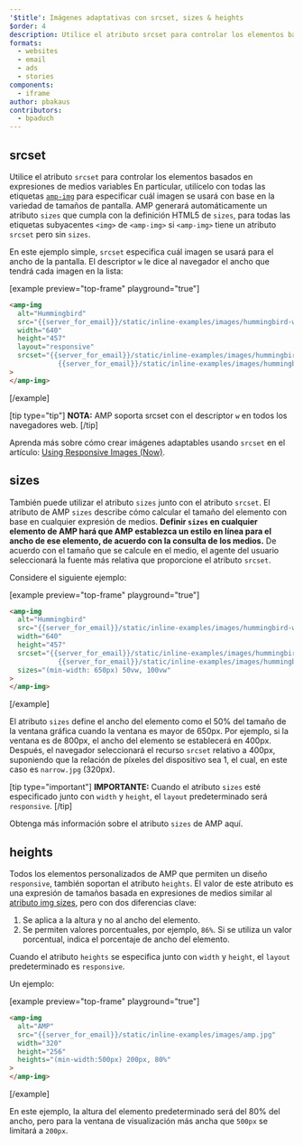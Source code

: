 ```yaml
---
'$title': Imágenes adaptativas con srcset, sizes & heights
$order: 4
description: Utilice el atributo srcset para controlar los elementos basados en expresiones de medios variables. En particular, utilícelo con todas las etiquetas amp-img para especificar cuál...
formats:
  - websites
  - email
  - ads
  - stories
components:
  - iframe
author: pbakaus
contributors:
  - bpaduch
---
```


## srcset

Utilice el atributo `srcset` para controlar los elementos basados en expresiones de medios variables En particular, utilícelo con todas las etiquetas [`amp-img`](../../../../documentation/components/reference/amp-img.md) para especificar cuál imagen se usará con base en la variedad de tamaños de pantalla. AMP generará automáticamente un atributo <code>sizes</code> <a>que cumpla con la definición HTML5 de <code>sizes</code></a>, para todas las etiquetas subyacentes `<img>` de `<amp-img>` si `<amp-img>` tiene un atributo <code>srcset</code> pero sin <code>sizes</code>.

En este ejemplo simple, `srcset` especifica cuál imagen se usará para el ancho de la pantalla. El descriptor `w` le dice al navegador el ancho que tendrá cada imagen en la lista:

[example preview="top-frame" playground="true"]

```html
<amp-img
  alt="Hummingbird"
  src="{{server_for_email}}/static/inline-examples/images/hummingbird-wide.jpg"
  width="640"
  height="457"
  layout="responsive"
  srcset="{{server_for_email}}/static/inline-examples/images/hummingbird-wide.jpg 640w,
            {{server_for_email}}/static/inline-examples/images/hummingbird-narrow.jpg 320w"
>
</amp-img>
```

[/example]

[tip type="tip"] <strong>NOTA:</strong> AMP soporta srcset con el descriptor `w` en todos los navegadores web. [/tip]

Aprenda más sobre cómo crear imágenes adaptables usando `srcset` en el artículo: [Using Responsive Images (Now)](http://alistapart.com/article/using-responsive-images-now).

## sizes

También puede utilizar el atributo `sizes` junto con el atributo `srcset`. El atributo de AMP `sizes` describe cómo calcular el tamaño del elemento con base en cualquier expresión de medios. <strong>Definir <code>sizes</code> en cualquier elemento de AMP hará que AMP establezca un estilo en línea para el ancho de ese elemento, de acuerdo con la consulta de los medios.</strong> De acuerdo con el tamaño que se calcule en el medio, el agente del usuario seleccionará la fuente más relativa que proporcione el atributo `srcset`.

Considere el siguiente ejemplo:

[example preview="top-frame" playground="true"]

```html
<amp-img
  alt="Hummingbird"
  src="{{server_for_email}}/static/inline-examples/images/hummingbird-wide.jpg"
  width="640"
  height="457"
  srcset="{{server_for_email}}/static/inline-examples/images/hummingbird-wide.jpg 640w,
            {{server_for_email}}/static/inline-examples/images/hummingbird-narrow.jpg 320w"
  sizes="(min-width: 650px) 50vw, 100vw"
>
</amp-img>
```

[/example]

El atributo `sizes` define el ancho del elemento como el 50% del tamaño de la ventana gráfica cuando la ventana es mayor de 650px. Por ejemplo, si la ventana es de 800px, el ancho del elemento se establecerá en 400px. Después, el navegador seleccionará el recurso `srcset` relativo a 400px, suponiendo que la relación de píxeles del dispositivo sea 1, el cual, en este caso es `narrow.jpg` (320px).

[tip type="important"] <strong>IMPORTANTE:</strong> Cuando el atributo `sizes` esté especificado junto con `width` y `height`, el `layout` predeterminado será `responsive`. [/tip]

Obtenga más información sobre el <a>atributo <code data-md-type="codespan">sizes</code> de AMP aquí</a>.

## heights

Todos los elementos personalizados de AMP que permiten un diseño `responsive`, también soportan el atributo `heights`. El valor de este atributo es una expresión de tamaños basada en expresiones de medios similar al [atributo img sizes](https://developer.mozilla.org/es/docs/Web/HTML/Elemento/img), pero con dos diferencias clave:

1. Se aplica a la altura y no al ancho del elemento.
2. Se permiten valores porcentuales, por ejemplo, `86%`. Si se utiliza un valor porcentual, indica el porcentaje de ancho del elemento.

Cuando el atributo `heights` se especifica junto con `width` y `height`, el `layout` predeterminado es `responsive`.

Un ejemplo:

[example preview="top-frame" playground="true"]

```html
<amp-img
  alt="AMP"
  src="{{server_for_email}}/static/inline-examples/images/amp.jpg"
  width="320"
  height="256"
  heights="(min-width:500px) 200px, 80%"
>
</amp-img>
```

[/example]

En este ejemplo, la altura del elemento predeterminado será del 80% del ancho, pero para la ventana de visualización más ancha que `500px` se limitará a `200px`.
